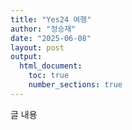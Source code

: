 ```yaml
---
title: "Yes24 여행"
author: "정승재"
date: "2025-06-08"
layout: post
output:
  html_document:
    toc: true
    number_sections: true
---
```

글 내용
